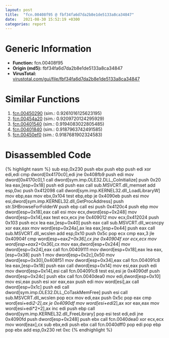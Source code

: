 ```yaml
---
layout: post
title:  "fcn.00408f95 @ fbf34fa6d7da2b8e1de5133a8ca34847"
date:   2021-08-30 15:52:19 +0300
categories: report
---
```


# Generic Information
- **Function:** fcn.00408f95
- **Origin (md5):** fbf34fa6d7da2b8e1de5133a8ca34847
- **VirusTotal:** [virustotal.com/gui/file/fbf34fa6d7da2b8e1de5133a8ca34847][virustotal_ref]



# Similar Functions

1. [fcn.00450290][similar_1_ref] (sim.: 0.9261016125623195)
2. [fcn.00454a20][similar_2_ref] (sim.: 0.9209720124295929)
3. [fcn.00401540][similar_3_ref] (sim.: 0.9194083022805485)
4. [fcn.00401840][similar_4_ref] (sim.: 0.9187963742491585)
5. [fcn.00450ef0][similar_5_ref] (sim.: 0.9187681902324583)


# Disassembled Code

{% highlight nasm %}
sub esp,0x230
push ebx
push ebp
push edi
xor edi,edi
cmp dword[0x4170c0],edi
jne 0x408fb9
push edi
mov dword[0x4170c0],1
call dword[sym.imp.OLE32.DLL_CoInitialize]
push 0x20
lea eax,[esp+0x18]
push edi
push eax
call sub.MSVCRT.dll_memset
add esp,0xc
push 0x412098
call dword[sym.imp.KERNEL32.dll_LoadLibraryW]
mov ebp,eax
mov ebx,0x104
test ebp,ebp
je 0x4090eb
push esi
mov esi,dword[sym.imp.KERNEL32.dll_GetProcAddress]
push str.SHBrowseForFolderW
push ebp
call esi
push 0x4120c4
push ebp
mov dword[esp+0x18],eax
call esi
mov ecx,dword[esp+0x248]
mov dword[esp+0x14],eax
test ecx,ecx
jne 0x409012
mov ecx,0x412024
push 0x103
push ecx
lea eax,[esp+0x40]
push eax
call sub.MSVCRT.dll_wcsncpy
xor eax,eax
mov word[esp+0x24a],ax
lea eax,[esp+0x44]
push eax
call sub.MSVCRT.dll_wcslen
add esp,0x10
push 0x5c
pop ecx
cmp eax,3
jle 0x40904f
cmp word[esp+eax*2+0x36],cx
jne 0x40904f
xor ecx,ecx
mov word[esp+eax*2+0x36],cx
mov eax,dword[esp+0x244]
mov dword[esp+0x24],eax
call fcn.00409111
mov dword[esp+0x18],eax
lea eax,[esp+0x38]
push 1
mov dword[esp+0x2c],0x50
mov dword[esp+0x30],0x408f51
mov dword[esp+0x34],eax
call fcn.004091c8
lea eax,[esp+0x18]
push eax
call dword[esp+0x14]
mov esi,eax
push edi
mov dword[esp+0x14],esi
call fcn.004091c8
test esi,esi
je 0x4090df
push dword[esp+0x24c]
push ebx
call fcn.0040dea0
mov edi,dword[esp+0x10]
mov esi,eax
push esi
xor eax,eax
push edi
mov word[esi],ax
call dword[esp+0x1c]
push edi
call dword[sym.imp.OLE32.DLL_CoTaskMemFree]
push esi
call sub.MSVCRT.dll_wcslen
pop ecx
mov edi,eax
push 0x5c
pop eax
cmp word[esi+edi*2-2],ax
je 0x4090df
mov word[esi+edi*2],ax
xor eax,eax
mov word[esi+edi*2+2],ax
inc edi
push ebp
call dword[sym.imp.KERNEL32.dll_FreeLibrary]
pop esi
test edi,edi
jne 0x4090fd
push dword[esp+0x248]
push ebx
call fcn.0040dea0
xor ecx,ecx
mov word[eax],cx
sub ebx,edi
push ebx
call fcn.0040dff0
pop edi
pop ebp
pop ebx
add esp,0x230
ret 0xc
{% endhighlight %}


[similar_1_ref]: /report/fcn.00450290@4fe6510221c33bf023f6abed461fc13f
[similar_2_ref]: /report/fcn.00454a20@4fe6510221c33bf023f6abed461fc13f
[similar_3_ref]: /report/fcn.00401540@d4e56c7d970c209a3a2b3c4b4cc5e586
[similar_4_ref]: /report/fcn.00401840@a2475448bf4050c1583e1970984a4d00
[similar_5_ref]: /report/fcn.00450ef0@4fe6510221c33bf023f6abed461fc13f
[virustotal_ref]: https://www.virustotal.com/gui/file/fbf34fa6d7da2b8e1de5133a8ca34847
